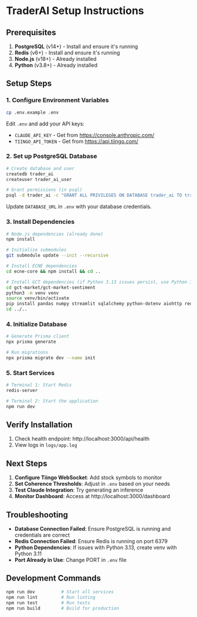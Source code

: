 # TraderAI Setup Instructions

## Prerequisites

1. **PostgreSQL** (v14+) - Install and ensure it's running
2. **Redis** (v6+) - Install and ensure it's running
3. **Node.js** (v18+) - Already installed
4. **Python** (v3.8+) - Already installed

## Setup Steps

### 1. Configure Environment Variables

```bash
cp .env.example .env
```

Edit `.env` and add your API keys:
- `CLAUDE_API_KEY` - Get from https://console.anthropic.com/
- `TIINGO_API_TOKEN` - Get from https://api.tiingo.com/

### 2. Set up PostgreSQL Database

```bash
# Create database and user
createdb trader_ai
createuser trader_ai_user

# Grant permissions (in psql)
psql -d trader_ai -c "GRANT ALL PRIVILEGES ON DATABASE trader_ai TO trader_ai_user;"
```

Update `DATABASE_URL` in `.env` with your database credentials.

### 3. Install Dependencies

```bash
# Node.js dependencies (already done)
npm install

# Initialize submodules
git submodule update --init --recursive

# Install ECNE dependencies
cd ecne-core && npm install && cd ..

# Install GCT dependencies (if Python 3.13 issues persist, use Python 3.11)
cd gct-market/gct-market-sentiment
python3 -m venv venv
source venv/bin/activate
pip install pandas numpy streamlit sqlalchemy python-dotenv aiohttp requests websocket-client
cd ../..
```

### 4. Initialize Database

```bash
# Generate Prisma client
npx prisma generate

# Run migrations
npx prisma migrate dev --name init
```

### 5. Start Services

```bash
# Terminal 1: Start Redis
redis-server

# Terminal 2: Start the application
npm run dev
```

## Verify Installation

1. Check health endpoint: http://localhost:3000/api/health
2. View logs in `logs/app.log`

## Next Steps

1. **Configure Tiingo WebSocket**: Add stock symbols to monitor
2. **Set Coherence Thresholds**: Adjust in `.env` based on your needs
3. **Test Claude Integration**: Try generating an inference
4. **Monitor Dashboard**: Access at http://localhost:3000/dashboard

## Troubleshooting

- **Database Connection Failed**: Ensure PostgreSQL is running and credentials are correct
- **Redis Connection Failed**: Ensure Redis is running on port 6379
- **Python Dependencies**: If issues with Python 3.13, create venv with Python 3.11
- **Port Already in Use**: Change PORT in `.env` file

## Development Commands

```bash
npm run dev          # Start all services
npm run lint         # Run linting
npm run test         # Run tests
npm run build        # Build for production
```
